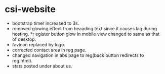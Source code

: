 # csi-website
* bootstrap timer increased to 3s.
* removed glowing effect from heaading text since it causes lag during hosting.
*r egister button glow in mobile view changed to same as that of desktop.
* favicon replaced by logo.
* corrected contact area in reg page.
* changed navigation in abs page to reg(back button redirects to reg.html).
* stats posted under about us.
